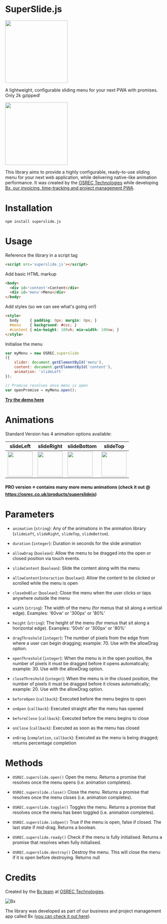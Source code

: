 # SuperSlide.js

<img src='logo.png' width='200'>

A lightweight, configurable sliding menu for your next PWA with promises. Only 2k gzipped!

<img src='gifs/demo.gif' width='200'>

This library aims to provide a highly configurable, ready-to-use sliding menu for your next web application, while delivering native-like animation performance. It was created by the [OSREC Technologies](https://`OSREC.co.uk) while developing [Bx, our invoicing, time-tracking and project management PWA](https://usebx.com).

# Installation

```
npm install superslide.js
```

# Usage

Reference the library in a script tag
```html
<script src='superslide.js'></script>
```
Add basic HTML markup
```html
<body>
  <div id='content'>Content</div>
  <div id='menu'>Menu</div>
</body>
```
Add styles (so we can see what's going on!)
```html
<style>
  body     { padding: 0px; margin: 0px; }
  #menu    { background: #ccc; }
  #content { min-height: 100vh; min-width: 100vw; }
</style>
```
Initialise the menu
```js
var myMenu = new OSREC.superslide
({
    slider: document.getElementById('menu'),
    content: document.getElementById('content'),
    animation: 'slideLeft'
});

// Promise resolves once menu is open
var openPromise = myMenu.open();
```

**[Try the demo here](https://osrec.github.io/SuperSlide.js/demo.html)**

# Animations

Standard Version has 4 animation options available:

| slideLeft | slideRight | slideBottom | slideTop |
|--|--|--|--|
|<img src='gifs/slideLeft.webm.gif' width='80'>|<img src='gifs/slideRight.webm.gif' width='80'>|<img src='gifs/slideBottom.webm.gif' width='80'>|<img src='gifs/slideTop.webm.gif' width='80'>

#### PRO version :star: contains many more menu animations (check it out @ https://osrec.co.uk/products/superslidejs)

# Parameters

- `animation` (`string`): Any of the animations in the animation library (`slideLeft`, `slideRight`, `slideTop`, `slideBottom`).

- `duration` (`integer`):
Duration in seconds for the slide animation

- `allowDrag` (`boolean`):
Allow the menu to be dragged into the open or closed position via touch events.

- `slideContent` (`boolean`):
Slide the content along with the menu

- `allowContentInteraction` (`boolean`):
Allow the content to be clicked or scrolled while the menu is open

- `closeOnBlur` (`boolean`):
Close the menu when the user clicks or taps anywhere outside the menu

- `width` (`string`):
The width of the menu (for menus that sit along a vertical edge). Examples: '60vw' or '300px' or '80%'

- `height` (`string`):
The height of the menu (for menus that sit along a horizontal edge). Examples: '50vh' or '300px' or '80%'

- `dragThreshold` (`integer`):
The number of pixels from the edge from where a user can begin dragging; example: 70. Use with the allowDrag option.

- `openThreshold` (`integer`):
When the menu is in the open position, the number of pixels it must be dragged before it opens automatically; example: 30. Use with the allowDrag option.

- `closeThreshold` (`integer`):
When the menu is in the closed position, the number of pixels it must be dragged before it closes automatically; example: 20. Use with the allowDrag option.

- `beforeOpen` (`callback`):
Executed before the menu begins to open

- `onOpen` (`callback`):
Executed straight after the menu has opened

- `beforeClose` (`callback`):
Executed before the menu begins to close

- `onClose` (`callback`):
Executed as soon as the menu has closed

- `onDrag` (`completion`, `callback`):
Executed as the menu is being dragged; returns percentage completion

# Methods

- `OSREC.superslide.open()`
Open the menu.
Returns a promise that resolves once the menu opens (i.e. animation completes).

- `OSREC.superslide.close()`
Close the menu.
Returns a promise that resolves once the menu closes (i.e. animation completes).

- `OSREC.superslide.toggle()`
Toggles the menu.
Returns a promise that resolves once the menu has been toggled (i.e. animation completes).

- `OSREC.superslide.isOpen()`
True if the menu is open, false if closed. The last state if mid-drag.
Returns a boolean.

- `OSREC.superslide.ready()`
Check if the menu is fully initialised.
Returns a promise that resolves when fully initialised.

- `OSREC.superslide.destroy()`
Destroy the menu. This will close the menu if it is open before destroying.
Returns null

# Credits

Created by the [Bx team](https://usebx.com) at [OSREC Technologies](https://osrec.co.uk).

![Bx](https://www.usebx.com/web/img/Bx64.png)

The library was developed as part of our business and project management app called Bx ([you can check it out here](https://usebx.com)).

